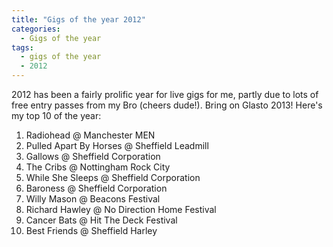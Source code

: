 ```yaml
---
title: "Gigs of the year 2012"
categories:
  - Gigs of the year
tags:
  - gigs of the year
  - 2012
---
```


2012 has been a fairly prolific year for live gigs for me, partly due to lots of free entry passes from my Bro (cheers dude!). Bring on Glasto 2013! Here's my top 10 of the year:

1. Radiohead @ Manchester MEN
2. Pulled Apart By Horses @ Sheffield Leadmill
3. Gallows @ Sheffield Corporation
4. The Cribs @ Nottingham Rock City
5. While She Sleeps @ Sheffield Corporation
6. Baroness @ Sheffield Corporation
7. Willy Mason @ Beacons Festival
8. Richard Hawley @ No Direction Home Festival
9. Cancer Bats @ Hit The Deck Festival
10. Best Friends @ Sheffield Harley